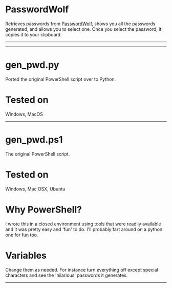 # PasswordWolf

Retrieves passwords from  <a href="https://passwordwolf.com" target="_blank">PasswordWolf</a>, shows you all the passwords generated, and allows you to select one.  Once you select the password, it copies it to your clipboard.

<hr><hr>

# gen_pwd.py

Ported the original PowerShell script over to Python.  

# Tested on

Windows, MacOS

<hr>

# gen_pwd.ps1

The original PowerShell script.

# Tested on

Windows, Mac OSX, Ubuntu

# Why PowerShell?

I wrote this in a closed environment using tools that were readily available and it was pretty easy and 'fun' to do.  I'll probably fart around on a python one for fun too.

# Variables

Change them as needed.  For instance turn everything off except special characters and see the 'hilarious' passwords it generates.

<hr>

